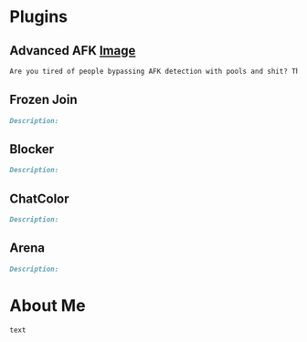 # Plugins

## Advanced AFK [Image](https://imgur.com/LBoh1eD)

```markdown
Are you tired of people bypassing AFK detection with pools and shit? Then look no further, AdvancedAFK offers you advanced detection that will detect and optionally kick players using all types of afk devices. Everything is customizable in the config and there are bypass  permissions which cancel checks on specified user.
```

## Frozen Join

```markdown
Description:
```

## Blocker

```markdown
Description:
```

## ChatColor

```markdown
Description:
```

## Arena

```markdown
Description:
```


# About Me

```markdown
text
```
